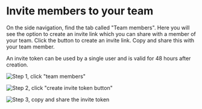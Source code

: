 # Invite members to your team

On the side navigation, find the tab called "Team members". Here you will see the option to create an invite link which you can share with a member of your team. Click the button to create an invite link. Copy and share this with your team member. 


An invite token can be used by a single user and is valid for 48 hours after creation.

![Step 1, click "team members"](/screenshots/invite-member-01.png)

![Step 2, click "create invite token button"](/screenshots/invite-member-02.png)

![Step 3, copy and share the invite token](/screenshots/invite-member-03.png)

